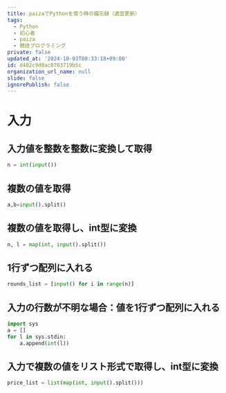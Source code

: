 ```yaml
---
title: paizaでPythonを使う時の備忘録（適宜更新）
tags:
  - Python
  - 初心者
  - paiza
  - 競技プログラミング
private: false
updated_at: '2024-10-03T00:33:18+09:00'
id: d402c9d0ac0703719b5c
organization_url_name: null
slide: false
ignorePublish: false
---
```

# 入力
## 入力値を整数を整数に変換して取得
```python
n = int(input())
```
## 複数の値を取得
```python
a,b=input().split()
```
## 複数の値を取得し、int型に変換
```python
n, l = map(int, input().split())
```
## 1行ずつ配列に入れる
```python
rounds_list = [input() for i in range(n)]
```
## 入力の行数が不明な場合：値を1行ずつ配列に入れる
```python
import sys
a = []
for l in sys.stdin:
    a.append(int(l))
```
## 入力で複数の値をリスト形式で取得し、int型に変換
```python
price_list = list(map(int, input().split()))
```
